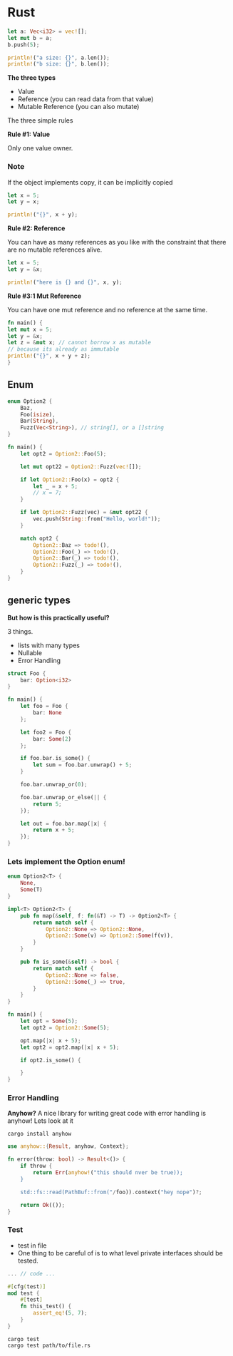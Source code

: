 # Rust

```rust
let a: Vec<i32> = vec![];
let mut b = a;
b.push(5);

println!("a size: {}", a.len());
println!("b size: {}", b.len());
```

**The three types**

- Value
- Reference (you can read data from that value)
- Mutable Reference (you can also mutate)

The three simple rules

**Rule #1: Value**

Only one value owner.

### Note

If the object implements copy, it can be implicitly copied

```rust
let x = 5;
let y = x;
```

```rust
println!("{}", x + y);
```

**Rule #2: Reference**

You can have as many references as you like with the constraint that there are no mutable references alive.

```rust
let x = 5;
let y = &x;
```

```rust
println!("here is {} and {}", x, y);
```

**Rule #3:1 Mut Reference**

You can have one mut reference and no reference at the same time.

```rust
fn main() {
let mut x = 5;
let y = &x;
let z = &mut x; // cannot borrow x as mutable
// because its already as immutable
println!("{}", x + y + z);
}
```

## Enum

```rust
enum Option2 {
    Baz,
    Foo(isize),
    Bar(String),
    Fuzz(Vec<String>), // string[], or a []string
}

fn main() {
    let opt2 = Option2::Foo(5);

    let mut opt22 = Option2::Fuzz(vec![]);

    if let Option2::Foo(x) = opt2 {
        let _ = x + 5;
        // x = 7;
    }

    if let Option2::Fuzz(vec) = &mut opt22 {
        vec.push(String::from("Hello, world!"));
    }

    match opt2 {
        Option2::Baz => todo!(),
        Option2::Foo(_) => todo!(),
        Option2::Bar(_) => todo!(),
        Option2::Fuzz(_) => todo!(),
    }
}
```

## generic types

**But how is this practically useful?**

3 things.

- lists with many types
- Nullable
- Error Handling

```rust
struct Foo {
    bar: Option<i32>
}

fn main() {
    let foo = Foo {
        bar: None
    };

    let foo2 = Foo {
        bar: Some(2)
    };

    if foo.bar.is_some() {
        let sum = foo.bar.unwrap() + 5;
    }

    foo.bar.unwrap_or(0);

    foo.bar.unwrap_or_else(|| {
        return 5;
    });

    let out = foo.bar.map(|x| {
        return x + 5;
    });
}
```

### Lets implement the Option enum!

```rust
enum Option2<T> {
    None,
    Some(T)
}

impl<T> Option2<T> {
    pub fn map(&self, f: fn(&T) -> T) -> Option2<T> {
        return match self {
            Option2::None => Option2::None,
            Option2::Some(v) => Option2::Some(f(v)),
        }
    }

    pub fn is_some(&self) -> bool {
        return match self {
            Option2::None => false,
            Option2::Some(_) => true,
        }
    }
}

fn main() {
    let opt = Some(5);
    let opt2 = Option2::Some(5);

    opt.map(|x| x + 5);
    let opt2 = opt2.map(|x| x + 5);

    if opt2.is_some() {

    }
}
```

### Error Handling

**Anyhow?**
A nice library for writing great code with error handling is anyhow! Lets look at it

```code
cargo install anyhow
```

```rust
use anyhow::{Result, anyhow, Context};

fn error(throw: bool) -> Result<()> {
    if throw {
        return Err(anyhow!("this should nver be true));
    }

    std::fs::read(PathBuf::from("/foo)).context("hey nope")?;

    return Ok(());
}
```

### Test

- test in file
- One thing to be careful of is to what level private interfaces should be tested.

```rust
... // code ...

#[cfg(test)]
mod test {
    #[test]
    fn this_test() {
        assert_eq!(5, 7);
    }
}
```

```code
cargo test
cargo test path/to/file.rs
```
